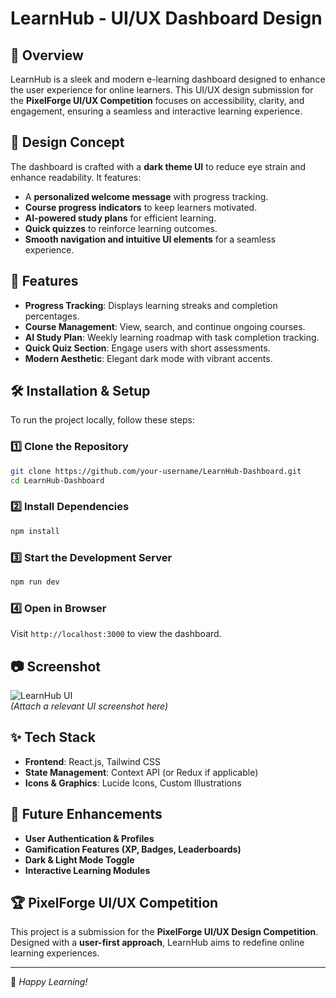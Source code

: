 # LearnHub - UI/UX Dashboard Design

## 📌 Overview
LearnHub is a sleek and modern e-learning dashboard designed to enhance the user experience for online learners. This UI/UX design submission for the **PixelForge UI/UX Competition** focuses on accessibility, clarity, and engagement, ensuring a seamless and interactive learning experience.

## 🎨 Design Concept
The dashboard is crafted with a **dark theme UI** to reduce eye strain and enhance readability. It features:
- A **personalized welcome message** with progress tracking.
- **Course progress indicators** to keep learners motivated.
- **AI-powered study plans** for efficient learning.
- **Quick quizzes** to reinforce learning outcomes.
- **Smooth navigation and intuitive UI elements** for a seamless experience.

## 🚀 Features
- **Progress Tracking**: Displays learning streaks and completion percentages.
- **Course Management**: View, search, and continue ongoing courses.
- **AI Study Plan**: Weekly learning roadmap with task completion tracking.
- **Quick Quiz Section**: Engage users with short assessments.
- **Modern Aesthetic**: Elegant dark mode with vibrant accents.

## 🛠️ Installation & Setup
To run the project locally, follow these steps:

### 1️⃣ Clone the Repository
```bash
git clone https://github.com/your-username/LearnHub-Dashboard.git
cd LearnHub-Dashboard
```

### 2️⃣ Install Dependencies
```bash
npm install
```

### 3️⃣ Start the Development Server
```bash
npm run dev
```

### 4️⃣ Open in Browser
Visit `http://localhost:3000` to view the dashboard.

## 📷 Screenshot
![LearnHub UI](./assets/ui-preview.png)  
*(Attach a relevant UI screenshot here)*

## ✨ Tech Stack
- **Frontend**: React.js, Tailwind CSS
- **State Management**: Context API (or Redux if applicable)
- **Icons & Graphics**: Lucide Icons, Custom Illustrations

## 🎯 Future Enhancements
- **User Authentication & Profiles**
- **Gamification Features (XP, Badges, Leaderboards)**
- **Dark & Light Mode Toggle**
- **Interactive Learning Modules**

## 🏆 PixelForge UI/UX Competition
This project is a submission for the **PixelForge UI/UX Design Competition**. Designed with a **user-first approach**, LearnHub aims to redefine online learning experiences.



---
🚀 *Happy Learning!*

